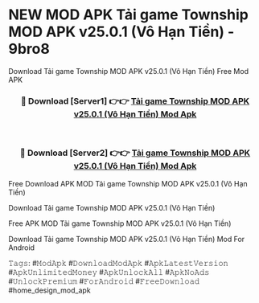 # NEW MOD APK Tải game Township MOD APK v25.0.1 (Vô Hạn Tiền) - 9bro8
Download Tải game Township MOD APK v25.0.1 (Vô Hạn Tiền) Free Mod APK

<div align="center">
<h3>🔴 Download [Server1] 👉👉 <a href="https://apk-comot.site?title=Tải_game_Township_MOD_APK_v25.0.1_(Vô_Hạn_Tiền)">Tải game Township MOD APK v25.0.1 (Vô Hạn Tiền) Mod Apk</a></h3><br>

<h3>🔴 Download [Server2] 👉👉 <a href="https://apk-comot.site?title=Tải_game_Township_MOD_APK_v25.0.1_(Vô_Hạn_Tiền)">Tải game Township MOD APK v25.0.1 (Vô Hạn Tiền) Mod Apk</a></h3>
</div>


Free Download APK MOD Tải game Township MOD APK v25.0.1 (Vô Hạn Tiền)

Download Tải game Township MOD APK v25.0.1 (Vô Hạn Tiền) 

Free APK MOD Tải game Township MOD APK v25.0.1 (Vô Hạn Tiền) 

Download Tải game Township MOD APK v25.0.1 (Vô Hạn Tiền) Mod For Android

𝚃𝚊𝚐𝚜: #𝙼𝚘𝚍𝙰𝚙𝚔 #𝙳𝚘𝚠𝚗𝚕𝚘𝚊𝚍𝙼𝚘𝚍𝙰𝚙𝚔 #𝙰𝚙𝚔𝙻𝚊𝚝𝚎𝚜𝚝𝚅𝚎𝚛𝚜𝚒𝚘𝚗 #𝙰𝚙𝚔𝚄𝚗𝚕𝚒𝚖𝚒𝚝𝚎𝚍𝙼𝚘𝚗𝚎𝚢 #𝙰𝚙𝚔𝚄𝚗𝚕𝚘𝚌𝚔𝙰𝚕𝚕 #𝙰𝚙𝚔𝙽𝚘𝙰𝚍𝚜 #𝚄𝚗𝚕𝚘𝚌𝚔𝙿𝚛𝚎𝚖𝚒𝚞𝚖 #𝙵𝚘𝚛𝙰𝚗𝚍𝚛𝚘𝚒𝚍 #𝙵𝚛𝚎𝚎𝙳𝚘𝚠𝚗𝚕𝚘𝚊𝚍 #home_design_mod_apk